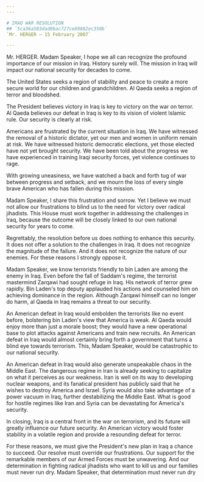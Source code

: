 ```yaml
---
---

# IRAQ WAR RESOLUTION
## `5ca36a583dad0bac727ce89882ec350b`
`Mr. HERGER — 15 February 2007`

---
```



Mr. HERGER. Madam Speaker, I hope we all can recognize the profound 
importance of our mission in Iraq. History surely will. The mission in 
Iraq will impact our national security for decades to come.

The United States seeks a region of stability and peace to create a 
more secure world for our children and grandchildren. Al Qaeda seeks a 
region of terror and bloodshed.

The President believes victory in Iraq is key to victory on the war 
on terror. Al Qaeda believes our defeat in Iraq is key to its vision of 
violent Islamic rule. Our security is clearly at risk.

Americans are frustrated by the current situation in Iraq. We have 
witnessed the removal of a historic dictator, yet our men and women in 
uniform remain at risk. We have witnessed historic democratic 
elections, yet those elected have not yet brought security. We have 
been told about the progress we have experienced in training Iraqi 
security forces, yet violence continues to rage.

With growing uneasiness, we have watched a back and forth tug of war 
between progress and setback, and we mourn the loss of every single 
brave American who has fallen during this mission.

Madam Speaker, I share this frustration and sorrow. Yet I believe we 
must not allow our frustrations to blind us to the need for victory 
over radical jihadists. This House must work together in addressing the 
challenges in Iraq, because the outcome will be closely linked to our 
own national security for years to come.

Regrettably, the resolution before us does nothing to enhance this 
security. It does not offer a solution to the challenges in Iraq. It 
does not recognize the magnitude of the failure. And it does not 
recognize the nature of our enemies. For these reasons I strongly 
oppose it.

Madam Speaker, we know terrorists friendly to bin Laden are among the 
enemy in Iraq. Even before the fall of Saddam's regime, the terrorist 
mastermind Zarqawi had sought refuge in Iraq. His network of terror 
grew rapidly. Bin Laden's top deputy applauded his actions and 
counseled him on achieving dominance in the region. Although Zarqawi 
himself can no longer do harm, al Qaeda in Iraq remains a threat to our 
security.

An American defeat in Iraq would embolden the terrorists like no 
event before, bolstering bin Laden's view that America is weak. Al 
Qaeda would enjoy more than just a morale boost; they would have a new 
operational base to plot attacks against Americans and train new 
recruits. An American defeat in Iraq would almost certainly bring forth 
a government that turns a blind eye towards terrorism. This, Madam 
Speaker, would be catastrophic to our national security.

An American defeat in Iraq would also generate unspeakable chaos in 
the Middle East. The dangerous regime in Iran is already seeking to 
capitalize on what it perceives as our weakness. Iran is well on its 
way to developing nuclear weapons, and its fanatical president has 
publicly said that he wishes to destroy America and Israel. Syria would 
also take advantage of a power vacuum in Iraq, further destabilizing 
the Middle East. What is good for hostile regimes like Iran and Syria 
can be devastating for America's security.

In closing, Iraq is a central front in the war on terrorism, and its 
future will greatly influence our future security. An American victory 
would foster stability in a volatile region and provide a resounding 
defeat for terror.

For these reasons, we must give the President's new plan in Iraq a 
chance to succeed. Our resolve must override our frustrations. Our 
support for the remarkable members of our Armed Forces must be 
unwavering. And our determination in fighting radical jihadists who 
want to kill us and our families must never run dry. Madam Speaker, 
that determination must never run dry